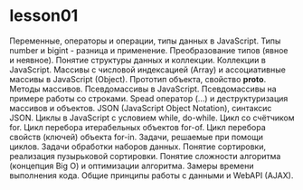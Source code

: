 # lesson01
Переменные, операторы и операции, типы данных в JavaScript. Типы number и bigint - разница и применение. Преобразование типов (явное и неявное). Понятие структуры данных и коллекции. Коллекции в JavaScript. Массивы с числовой индексацией (Array) и ассоциативные массивы в JavaScript (Object). Прототип объекта, свойство __proto__. Методы массивов. Псевдомассивы в JavaScript. Псевдомассивы на примере работы со строками. Spead оператор (...) и деструктуризация массивов и объектов. JSON (JavaScript Object Notation), синтаксис JSON. Циклы в JavaScript с условием while, do-while. Цикл со счётчиком for. Цикл перебора итерабельных объектов for-of. Цикл перебора свойств (ключей) объекта for-in. Задачи, решаемые при помощи циклов. Задачи обработки наборов данных. Понятие сортировки, реализация пузырьковой сортировки. Понятие сложности алгоритма (концепция Big O) и оптимизации алгоритма. Замеры времени выполнения кода. Общие принципы работы с данными и WebAPI (AJAX).
